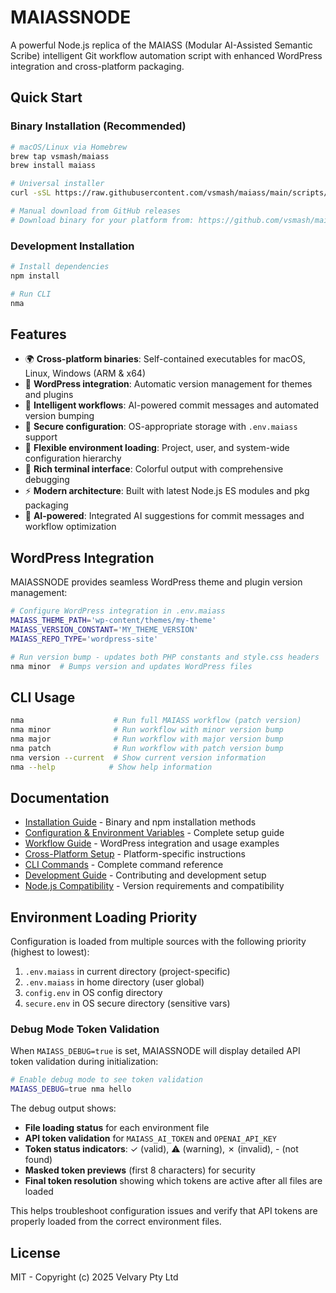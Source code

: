# MAIASSNODE

A powerful Node.js replica of the MAIASS (Modular AI-Assisted Semantic Scribe) intelligent Git workflow automation script with enhanced WordPress integration and cross-platform packaging.

## Quick Start

### Binary Installation (Recommended)
```bash
# macOS/Linux via Homebrew
brew tap vsmash/maiass
brew install maiass

# Universal installer
curl -sSL https://raw.githubusercontent.com/vsmash/maiass/main/scripts/install.sh | bash

# Manual download from GitHub releases
# Download binary for your platform from: https://github.com/vsmash/maiass/releases
```

### Development Installation
```bash
# Install dependencies
npm install

# Run CLI
nma
```

## Features

- 🌍 **Cross-platform binaries**: Self-contained executables for macOS, Linux, Windows (ARM & x64)
- 🔌 **WordPress integration**: Automatic version management for themes and plugins
- 🚀 **Intelligent workflows**: AI-powered commit messages and automated version bumping
- 🔐 **Secure configuration**: OS-appropriate storage with `.env.maiass` support
- 📁 **Flexible environment loading**: Project, user, and system-wide configuration hierarchy
- 🎨 **Rich terminal interface**: Colorful output with comprehensive debugging
- ⚡ **Modern architecture**: Built with latest Node.js ES modules and pkg packaging
- 🤖 **AI-powered**: Integrated AI suggestions for commit messages and workflow optimization

## WordPress Integration

MAIASSNODE provides seamless WordPress theme and plugin version management:

```bash
# Configure WordPress integration in .env.maiass
MAIASS_THEME_PATH='wp-content/themes/my-theme'
MAIASS_VERSION_CONSTANT='MY_THEME_VERSION'
MAIASS_REPO_TYPE='wordpress-site'

# Run version bump - updates both PHP constants and style.css headers
nma minor  # Bumps version and updates WordPress files
```

## CLI Usage

```bash
nma                    # Run full MAIASS workflow (patch version)
nma minor              # Run workflow with minor version bump
nma major              # Run workflow with major version bump
nma patch              # Run workflow with patch version bump
nma version --current  # Show current version information
nma --help            # Show help information
```

## Documentation

- [Installation Guide](./installation-guide.md) - Binary and npm installation methods
- [Configuration & Environment Variables](./configuration.md) - Complete setup guide
- [Workflow Guide](./workflow.md) - WordPress integration and usage examples
- [Cross-Platform Setup](./cross-platform.md) - Platform-specific instructions
- [CLI Commands](./commands.md) - Complete command reference
- [Development Guide](./development.md) - Contributing and development setup
- [Node.js Compatibility](./node-compatibility.md) - Version requirements and compatibility

## Environment Loading Priority

Configuration is loaded from multiple sources with the following priority (highest to lowest):

1. `.env.maiass` in current directory (project-specific)
2. `.env.maiass` in home directory (user global)
3. `config.env` in OS config directory
4. `secure.env` in OS secure directory (sensitive vars)

### Debug Mode Token Validation

When `MAIASS_DEBUG=true` is set, MAIASSNODE will display detailed API token validation during initialization:

```bash
# Enable debug mode to see token validation
MAIASS_DEBUG=true nma hello
```

The debug output shows:
- **File loading status** for each environment file
- **API token validation** for `MAIASS_AI_TOKEN` and `OPENAI_API_KEY`
- **Token status indicators**: ✓ (valid), ⚠ (warning), ✗ (invalid), - (not found)
- **Masked token previews** (first 8 characters) for security
- **Final token resolution** showing which tokens are active after all files are loaded

This helps troubleshoot configuration issues and verify that API tokens are properly loaded from the correct environment files.

## License

MIT - Copyright (c) 2025 Velvary Pty Ltd